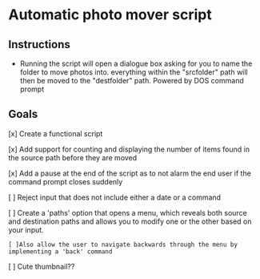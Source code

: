 # Automatic photo mover script
## Instructions
* Running the script will open a dialogue box asking for you to name the folder to move photos into. everything within the "srcfolder" path will then be moved to the "destfolder" path. Powered by DOS command prompt
## Goals
[x] Create a functional script

[x] Add support for counting and displaying the number of items found in the source path before they are moved

[x] Add a pause at the end of the script as to not alarm the end user if the command prompt closes suddenly

[ ] Reject input that does not include either a date or a command

[ ] Create a 'paths' option that opens a menu, which reveals both source and destination paths and allows you to modify one or the other based on your input.
    
    [ ]Also allow the user to navigate backwards through the menu by implementing a 'back' command

[ ] Cute thumbnail??